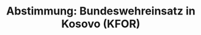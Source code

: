 ---
abstimmung:
  abstimmung: 2
  bundestagssitzung: 240
  datum: 22. Juni 2017
  legislaturperiode: 18
categories:
- Bundeswehr
- Ausland
data:
- title: Abstimmungsergebnis 20170622_2-data.pdf
  url: /res/abstimmungsliste/20170622_2-data.pdf
- title: Abstimmungsergebnis 20170622_2_xls-data.xls
  url: /res/abstimmungsliste/20170622_2_xls-data.xls
- title: Abstimmungsergebnis 20170622_2_xls-data.csv
  url: /res/abstimmungsliste/csv/20170622_2_xls-data.csv
documents:
- local: /res/abstimmungsdaten/018-240-02/1812298.pdf
  title: Drucksache 18/12298
  url: http://dip21.bundestag.de/dip21/btd/18/122/1812298.pdf
- local: /res/abstimmungsdaten/018-240-02/1812694.pdf
  title: Drucksache 18/12694
  url: http://dip21.bundestag.de/dip21/btd/18/126/1812694.pdf
ergebnis:
  cdu/csu:
    enthaltung: 0
    gesamt: 309
    ja: 290
    nein: 0
    nichtabgegeben: 19
    ungueltig: 0
  die.linke:
    enthaltung: 0
    gesamt: 64
    ja: 0
    nein: 50
    nichtabgegeben: 14
    ungueltig: 0
  file: 20170622_2_xls-data.xls
  fraktionslos:
    enthaltung: 0
    gesamt: 1
    ja: 0
    nein: 0
    nichtabgegeben: 1
    ungueltig: 0
  gruenen:
    enthaltung: 5
    gesamt: 63
    ja: 50
    nein: 2
    nichtabgegeben: 6
    ungueltig: 0
  spd:
    enthaltung: 0
    gesamt: 193
    ja: 173
    nein: 3
    nichtabgegeben: 17
    ungueltig: 0
layout: abstimmung
links:
- title: https://www.bundestag.de/parlament/plenum/abstimmung/abstimmung?id=482
  url: https://www.bundestag.de/parlament/plenum/abstimmung/abstimmung?id=482
preview: "Deutscher Bundestag\n\n240. Sitzung des Deutschen Bundestages\nam Donnerstag,\
  \ 22. Juni 2017\n\nEndgültiges Ergebnis der Namentlichen Abstimmung Nr. 2\n\nBeschlussempfehlung\
  \ des Auswärtigen Ausschusses (3. Ausschuss) zu dem Antrag der\nBundesregierung\n\
  Fortsetzung der deutschen Beteiligung an der internationalen Sicherheitspräsenz\
  \ in\nKosovo auf der Grundlage der Resolution 1244 (1999) des Sicherheitsrates der\
  \ Vereinten\nNationen vom 10. Juni 1999 und des Militärisch-Technischen Abkommens\
  \ zwischen der\ninternationalen Sicherheitspräsenz (KFOR) und den Regierungen der\
  \ Bundesrepublik\nJugoslawien (jetzt Republik Serbien) und der Republik Serbien\
  \ vom 9. Juni 1999\nDrs. 18/12298 und 18/12694\n\nAbgegebene Stimmen insgesamt:\n\
  \n573\n\nNicht abgegebene Stimmen:\nJa-Stimmen:\n\n57\n513\n\nNein-Stimmen:\n\n\
  55\n\nEnthaltungen:\n\n5\n\nUngültige:\n\n0\n\nBerlin, den 22.06.2017\n\nBeginn:\n\
  Ende:\n\n16:51\n16:54\nSeite:\n\n1\n\n\f"
tags:
- Bundeswehr
- Kosovo
- KFOR
- UN
title: 'Abstimmung: Bundeswehreinsatz in Kosovo (KFOR)'
---